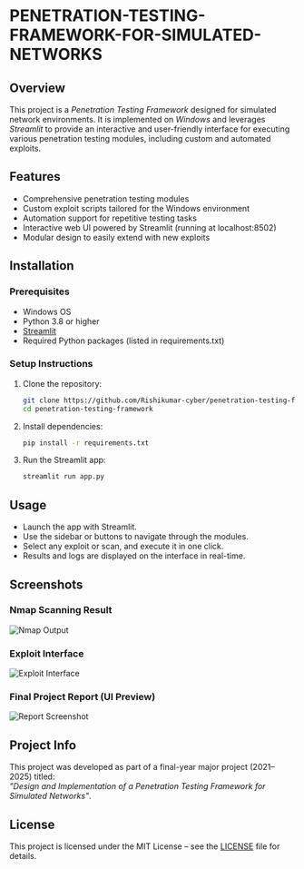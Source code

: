 # PENETRATION-TESTING-FRAMEWORK-FOR-SIMULATED-NETWORKS

## Overview
This project is a *Penetration Testing Framework* designed for simulated network environments. It is implemented on *Windows* and leverages *Streamlit* to provide an interactive and user-friendly interface for executing various penetration testing modules, including custom and automated exploits.

## Features
- Comprehensive penetration testing modules  
- Custom exploit scripts tailored for the Windows environment  
- Automation support for repetitive testing tasks  
- Interactive web UI powered by Streamlit (running at localhost:8502)  
- Modular design to easily extend with new exploits  

## Installation

### Prerequisites
- Windows OS  
- Python 3.8 or higher  
- [Streamlit](https://streamlit.io/)  
- Required Python packages (listed in requirements.txt)  

### Setup Instructions
1. Clone the repository:
   ```bash
   git clone https://github.com/Rishikumar-cyber/penetration-testing-framework.git
   cd penetration-testing-framework
   ```
2. Install dependencies:
   ``` bash
   pip install -r requirements.txt
   ```
3. Run the Streamlit app:
   ```bash
   streamlit run app.py
   ```

## Usage
- Launch the app with Streamlit.  
- Use the sidebar or buttons to navigate through the modules.  
- Select any exploit or scan, and execute it in one click.  
- Results and logs are displayed on the interface in real-time.

## Screenshots

### Nmap Scanning Result
![Nmap Output](screenshots/nmap_result.png)

### Exploit Interface
![Exploit Interface](screenshots/exploit_interface.png)

### Final Project Report (UI Preview)
![Report Screenshot](screenshots/final_report_ui.png)



## Project Info
This project was developed as part of a final-year major project (2021–2025) titled:  
*"Design and Implementation of a Penetration Testing Framework for Simulated Networks"*.

## License
This project is licensed under the MIT License – see the [LICENSE](LICENSE) file for details.
